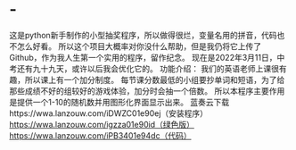 # -
这是python新手制作的小型抽奖程序，所以做得很烂，变量名用的拼音，代码也不怎么好看。
所以这个项目大概率对你没什么帮助，但是我仍将它上传了Github，作为我人生第一个实用的程序，留作纪念。
现在是2022年3月11日，中考还有九十九天，或许以后我会优化它的。
功能介绍：
我们的英语老师上课很有趣，所以课上有一个加分制度。
每节课分数最低的小组要抄单词和短语，为了给那些成绩不好的组较好的游戏体验，加分时会抽一个倍数。
所以本程序主要作用是提供一个1-10的随机数并用图形化界面显示出来。
蓝奏云下载https://wwa.lanzouw.com/iDWZC01e90ej（安装程序）
https://wwa.lanzouw.com/igzza01e90id（绿色版）
https://wwa.lanzouw.com/iPB3401e94dc（代码）
